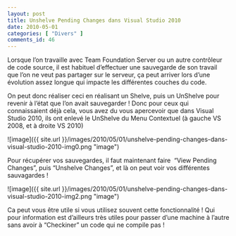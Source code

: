 ```yaml
---
layout: post
title: Unshelve Pending Changes dans Visual Studio 2010
date: 2010-05-01
categories: [ "Divers" ]
comments_id: 46 
---
```


Lorsque l’on travaille avec Team Foundation Server ou un autre contrôleur de code source, il est habituel d’effectuer une sauvegarde de son travail que l’on ne veut pas partager sur le serveur, ça peut arriver lors d’une évolution assez longue qui impacte les différentes couches du code.

On peut donc réaliser ceci en réalisant un Shelve, puis un UnShelve pour revenir à l’état que l’on avait sauvegarder ! Donc pour ceux qui connaissaient déjà cela, vous avez du vous apercevoir que dans Visual Studio 2010, ils ont enlevé le UnShelve du Menu Contextuel (à gauche VS 2008, et à droite VS 2010)

![image]({{ site.url }}/images/2010/05/01/unshelve-pending-changes-dans-visual-studio-2010-img0.png "image")

Pour récupérer vos sauvegardes, il faut maintenant faire  “View Pending Changes”, puis “Unshelve Changes”, et là on peut voir vos différentes sauvagardes !

![image]({{ site.url }}/images/2010/05/01/unshelve-pending-changes-dans-visual-studio-2010-img2.png "image")

Ca peut vous être utile si vous utilisez souvent cette fonctionnalité ! Qui pour information est d’ailleurs très utiles pour passer d’une machine à l’autre sans avoir à “Checkiner” un code qui ne compile pas !

